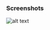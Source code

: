 ### Screenshots

![alt text](https://github.com/andreiseverin/WeaponMod-guns-backup/blob/main/Plugins/wpn_ddeagle/double%20deagle.png?raw=true)
